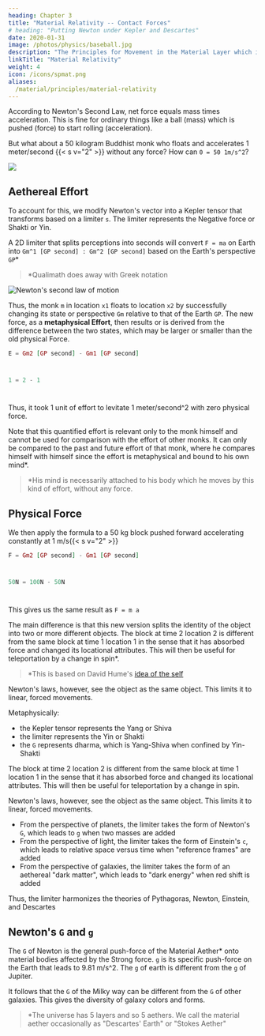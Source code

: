 ```yaml
---
heading: Chapter 3
title: "Material Relativity -- Contact Forces"
# heading: "Putting Newton under Kepler and Descartes"
date: 2020-01-31
image: /photos/physics/baseball.jpg
description: "The Principles for Movement in the Material Layer which is the lowest and crudest layer"
linkTitle: "Material Relativity"
weight: 4
icon: /icons/spmat.png
aliases:
  /material/principles/material-relativity
---
```



<!-- Spatial Relativity is the Superphysics alternative to General Relativity. It is the ratio between the inherent quality of each qost or center of gravity.

- If Qost A has an inherent quality that is 100 units repulsive to Qost B, then the spacetime between them might be 100 distance-units per 1 unit of time-perception. 
- But if Qost C is only 50 units repulsive, then Qost C will be 50 units away from Qost B at the same time. 
- This would show Qost A moving faster away from Qost B than Qost C. 
  - In Physics, this manifests as it having a red-shift which will indicate a growing distance.

![Qost](https://sorasystem.sirv.com/graphics/qost.png)

 This ratio* is called 'gravitational relativity' for the spatial layer. -->

<!-- Our universal equation at rest is E = G<sub>l</sub>

Our general equation in motion is G<sub>1(s)</sub> : G<sub>2(s)</sub>

- G is the gravitational signature of the identity. Most of the time, this leads to mass
- s is the set of constants that rule in that layer
- G<sub>1</sub>, G<sub>2</sub> are the identities in question

Here we explain material relativity. -->

According to Newton's Second Law, net force equals mass times acceleration. This is fine for ordinary things like a ball (mass) which is pushed (force) to start rolling (acceleration). 

But what about a 50 kilogram Buddhist monk who floats and accelerates 1 meter/second {{< s v="2" >}} without any force? How can `0 = 50 1m/s^2`?   


![](/graphics/physics/francis.jpg)

## Aethereal Effort

To account for this, we modify Newton's vector into a Kepler tensor that transforms based on a limiter `s`. The limiter represents the Negative force or Shakti or Yin.  

A 2D limiter that splits perceptions into seconds will convert `F = ma` on Earth into `Gm^1 [GP second] : Gm^2 [GP second]` based on the Earth's perspective `GP`*

> *Qualimath does away with Greek notation
  

![Newton's second law of motion](/graphics/fma.png)

Thus, the monk `m` in location `x1` floats to location `x2` by successfully changing its state or perspective `Gm` relative to that of the Earth `GP`. The new force, as a **metaphysical Effort**, then results or is derived from the difference between the two states, which may be larger or smaller than the old physical Force.  

```elixir
E = Gm2 [GP second] - Gm1 [GP second]
```

#

```elixir
1 = 2 - 1
```

#

Thus, it took 1 unit of effort to levitate 1 meter/second^2 with zero physical force. 

Note that this quantified effort is relevant only to the monk himself and cannot be used for comparison with the effort of other monks. It can only be compared to the past and future effort of that monk, where he compares himself with himself since the effort is metaphysical and bound to his own mind*.

> *His mind is necessarily attached to his body which he moves by this kind of effort, without any force.  


## Physical Force

We then apply the formula to a 50 kg block pushed forward accelerating constantly at 1 m/s{{< s v="2" >}}

```elixir
F = Gm2 [GP second] - Gm1 [GP second]
```

#

```elixir
50N = 100N - 50N
```

#

This gives us the same result as `F = m a`

The main difference is that this new version splits the identity of the object into two or more different objects. The block at time 2 location 2 is different from the same block at time 1 location 1 in the sense that it has absorbed force and changed its locational attributes. This will then be useful for teleportation by a change in spin*.



> *This is based on David Hume's [idea of the self](/medical/mental/principles/idea-of-self) 

Newton's laws, however, see the object as the same object. This limits it to linear, forced movements.
<!-- It focuses on the journey and not the destination.   -->

Metaphysically:
- the Kepler tensor represents the Yang or Shiva
- the limiter represents the Yin or Shakti
- the `G` represents dharma, which is Yang-Shiva when confined by Yin-Shakti

The block at time 2 location 2 is different from the same block at time 1 location 1 in the sense that it has absorbed force and changed its locational attributes. This will then be useful for teleportation by a change in spin.

Newton's laws, however, see the object as the same object. This limits it to linear, forced movements.

- From the perspective of planets, the limiter takes the form of Newton's `G`, which leads to `g` when two masses are added 
- From the perspective of light, the limiter takes the form of Einstein's `c`, which leads to relative space versus time when "reference frames" are added
- From the perspective of galaxies, the limiter takes the form of an aethereal "dark matter", which leads to "dark energy" when red shift is added

Thus, the limiter harmonizes the theories of Pythagoras, Newton, Einstein, and Descartes


## Newton's `G` and `g`

The `G` of Newton is the general push-force of the Material Aether* onto material bodies affected by the Strong force. `g` is its specific push-force on the Earth that leads to 9.81 m/s^2. The `g` of earth is different from the `g` of Jupiter. 

It follows that the `G` of the Milky way can be different from the `G` of other galaxies. This gives the diversity of galaxy colors and forms. 

> *The universe has 5 layers and so 5 aethers. We call the material aether occasionally as "Descartes' Earth" or "Stokes Aether" 


